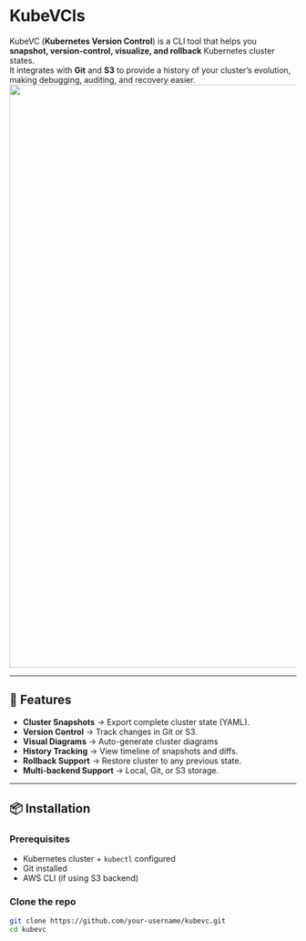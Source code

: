 # KubeVCls

KubeVC (**Kubernetes Version Control**) is a CLI tool that helps you **snapshot, version-control, visualize, and rollback** Kubernetes cluster states.  
It integrates with **Git** and **S3** to provide a history of your cluster’s evolution, making debugging, auditing, and recovery easier.
<img width="1536" height="1024" alt="" src="https://github.com/user-attachments/assets/631d77f1-587c-4691-bb5a-10278acc851c" />

---

## 🚀 Features
- **Cluster Snapshots** → Export complete cluster state (YAML).
- **Version Control** → Track changes in Git or S3.
- **Visual Diagrams** → Auto-generate cluster diagrams
- **History Tracking** → View timeline of snapshots and diffs.
- **Rollback Support** → Restore cluster to any previous state.
- **Multi-backend Support** → Local, Git, or S3 storage.

---

## 📦 Installation

### Prerequisites
- Kubernetes cluster + `kubectl` configured
- Git installed
- AWS CLI (if using S3 backend)

### Clone the repo
```bash
git clone https://github.com/your-username/kubevc.git
cd kubevc

